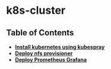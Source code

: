 # k8s-cluster

## Table of Contents
* [**Install kubernetes using kubespray**](./Install-kubernetes-using-kubespray.md)
* [**Deploy nfs provisioner**](./Deploy-nfs-provisioner.md)
* [**Deploy Prometheus Grafana**](./)
